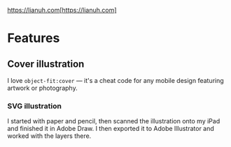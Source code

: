 https://lianuh.com[https://lianuh.com]

# Features
## Cover illustration
I love ```object-fit:cover``` — it's a cheat code for any mobile design featuring artwork or photography. 

### SVG illustration
I started with paper and pencil, then scanned the illustration onto my iPad and finished it in Adobe Draw. I then exported it to Adobe Illustrator and worked with the layers there. 

